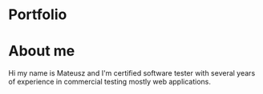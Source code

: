 # Portfolio
# About me
Hi my name is Mateusz and I'm certified software tester with several years of experience in commercial testing mostly web applications. 
